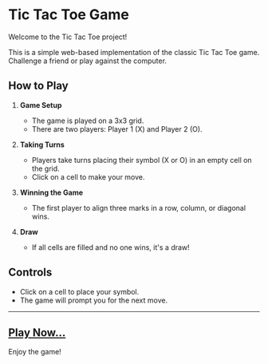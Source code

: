 # Tic Tac Toe Game

Welcome to the Tic Tac Toe project!

This is a simple web-based implementation of the classic Tic Tac Toe game. Challenge a friend or play against the computer.

## How to Play

1. **Game Setup**
   - The game is played on a 3x3 grid.
   - There are two players: Player 1 (X) and Player 2 (O).

2. **Taking Turns**
   - Players take turns placing their symbol (X or O) in an empty cell on the grid.
   - Click on a cell to make your move.

3. **Winning the Game**
   - The first player to align three marks in a row, column, or diagonal wins.

4. **Draw**
   - If all cells are filled and no one wins, it's a draw!

## Controls

- Click on a cell to place your symbol.
- The game will prompt you for the next move.

---

## [Play Now...](https://ivenms.github.io/tic-tac-toe/)

Enjoy the game!